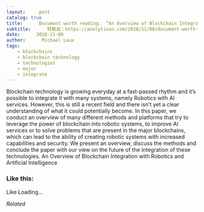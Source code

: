 ```yaml
---
layout:     post
catalog: true
title:      Document worth reading： “An Overview of Blockchain Integration with Robotics and Artificial Intelligence”
subtitle:      转载自：https://analytixon.com/2018/11/08/document-worth-reading-an-overview-of-blockchain-integration-with-robotics-and-artificial-intelligence/
date:      2018-11-08
author:      Michael Laux
tags:
    - blockchains
    - blockchain technology
    - technologies
    - major
    - integrate
---
```


Blockchain technology is growing everyday at a fast-passed rhythm and it’s possible to integrate it with many systems, namely Robotics with AI services. However, this is still a recent field and there isn’t yet a clear understanding of what it could potentially become. In this paper, we conduct an overview of many different methods and platforms that try to leverage the power of blockchain into robotic systems, to improve AI services or to solve problems that are present in the major blockchains, which can lead to the ability of creating robotic systems with increased capabilities and security. We present an overview, discuss the methods and conclude the paper with our view on the future of the integration of these technologies. An Overview of Blockchain Integration with Robotics and Artificial Intelligence





### Like this:

Like Loading...


*Related*

